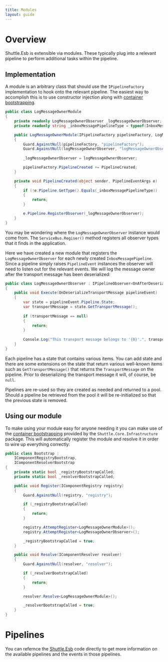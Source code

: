 ```yaml
---
title: Modules
layout: guide
---
```

# Overview

Shuttle.Esb is extensible via modules.  These typically plug into a relevant pipeline to perform additional tasks within the pipeline.

## Implementation

A module is an arbitrary class that should use the `IPipelineFactory` implementation to hook onto the relevant pipeline.  The easiest way to accomplish this is to use constructor injection along with [container bootstrapping](http://shuttle.github.io/shuttle-core/overview-container/#Bootstrapping).

``` c#
public class LogMessageOwnerModule
{
	private readonly LogMessageOwnerObserver _logMessageOwnerObserver;
	private readonly string _inboxMessagePipelineType = typeof(InboxMessagePipeline);

	public LogMessageOwnerModule(IPipelineFactory pipelineFactory, LogMessageOwnerObserver logMessageOwnerObserver)
	{
		Guard.AgainstNull(pipelineFactory, "pipelineFactory");
		Guard.AgainstNull(logMessageOwnerObserver, "logMessageOwnerObserver");
		
		_logMessageOwnerObserver = logMessageOwnerObserver;

		pipelineFactory.PipelineCreated += PipelineCreated;
	}

	private void PipelineCreated(object sender, PipelineEventArgs e)
	{
		if (!e.Pipeline.GetType().Equals(_inboxMessagePipelineType))
		{
			return;
		}

		e.Pipeline.RegisterObserver(_logMessageOwnerObserver);
	}
}
```

You may be wondering where the `LogMessageOwnerObserver` instance would come from.  The `ServiceBus.Regiser()` method registers all observer types that it finds in the application.

Here we have created a new module that registers the `LogMessageOwnerObserver` for each newly created `InboxMessagePipeline`.  Since a pipeline simply raises `PipelineEvent` instances the observer will need to listen out for the relevant events.  We will log the message owner after the transport message has been deserialized:

``` c#
public class LogMessageOwnerObserver : IPipelineObserver<OnAfterDeserializeTransportMessage>
{
	public void Execute(OnDeserializeTransportMessage pipelineEvent)
	{
		var state = pipelineEvent.Pipeline.State;
		var transportMessage = state.GetTransportMessage();
		
		if (transportMessage == null)
		{
			return;
		}
		
		Console.Log("This transport message belongs to '{0}'.", transportMessage.PrincipalIdentityName);
	}
}
```

Each pipeline has a state that contains various items.  You can add state and there are some extensions on the state that return various well-known items such as `GetTransportMessage()` that returns the `TransportMessage` on the pipeline.  Prior to deserializing the transport message it will, of course, be `null`.

Pipelines are re-used so they are created as needed and returned to a pool.  Should a pipeline be retrieved from the pool it will be re-initialized so that the previous state is removed.

## Using our module

To make using your module easy for anyone needing it you can make use of the [container bootstrapping](http://shuttle.github.io/shuttle-core/overview-container/#Bootstrapping) provided by the `Shuttle.Core.Infrastructure` package.  This will automatically register the module and resolve it in order to wire up everything correctly:

``` c#
public class Bootstrap :
	IComponentRegistryBootstrap,
	IComponentResolverBootstrap
{
	private static bool _registryBootstrapCalled;
	private static bool _resolverBootstrapCalled;

	public void Register(IComponentRegistry registry)
	{
		Guard.AgainstNull(registry, "registry");

		if (_registryBootstrapCalled)
		{
			return;
		}

		registry.AttemptRegister<LogMessageOwnerModule>();
		registry.AttemptRegister<LogMessageOwnerObserver>();

		_registryBootstrapCalled = true;
	}

	public void Resolve(IComponentResolver resolver)
	{
		Guard.AgainstNull(resolver, "resolver");

		if (_resolverBootstrapCalled)
		{
			return;
		}

		resolver.Resolve<LogMessageOwnerModule>();

		_resolverBootstrapCalled = true;
	}
}
```

# Pipelines

You can refernce the [Shuttle.Esb](https://github.com/Shuttle/Shuttle.Esb/tree/master/Shuttle.Esb/Pipeline/Pipelines) code directly to get more information on the available pipelines and the events in those pipelines.
